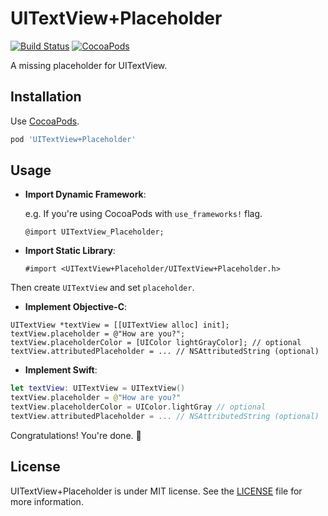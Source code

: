 UITextView+Placeholder
======================

[![Build Status](https://travis-ci.org/devxoul/UITextView-Placeholder.svg?branch=master)](https://travis-ci.org/devxoul/UITextView-Placeholder)
[![CocoaPods](http://img.shields.io/cocoapods/v/UITextView+Placeholder.svg?style=flat)](http://cocoapods.org/?q=name%3AUITextView%2BPlaceholder)

A missing placeholder for UITextView.


Installation
------------

Use [CocoaPods](http://cocoapods.org).

```ruby
pod 'UITextView+Placeholder'
```


Usage
-----

- **Import Dynamic Framework**:

    e.g. If you're using CocoaPods with `use_frameworks!` flag.

    ```objc
    @import UITextView_Placeholder;
    ```
    
- **Import Static Library**:

    ```objc
    #import <UITextView+Placeholder/UITextView+Placeholder.h>
    ```

Then create `UITextView` and set `placeholder`.

- **Implement Objective-C**:

```objc
UITextView *textView = [[UITextView alloc] init];
textView.placeholder = @"How are you?";
textView.placeholderColor = [UIColor lightGrayColor]; // optional
textView.attributedPlaceholder = ... // NSAttributedString (optional)
```

- **Implement Swift**:

```swift
let textView: UITextView = UITextView()
textView.placeholder = @"How are you?"
textView.placeholderColor = UIColor.lightGray // optional
textView.attributedPlaceholder = ... // NSAttributedString (optional)
```

Congratulations! You're done. 🎉


License
-------

UITextView+Placeholder is under MIT license. See the [LICENSE](LICENSE) file for more information.
